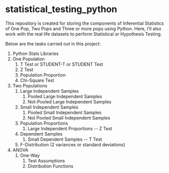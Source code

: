 # statistical_testing_python
This repository is created for storing the components of Inferential Statistics of One Pop, Two Pops and Three or more pops using Python. Here, I'll also work with the real life datasets to perform Statistical or Hypothesis Testing.

Below are the tasks carried out in this project:

1. Python Stats Libraries
2. One Population
	1. T Test or STUDENT-T or STUDENT Test
	2. Z Test
	3. Population Proportion
	4. Chi-Square Test
3. Two Populations
	1. Large Independent Samples
		1. Pooled Large Independent Samples
		2. Not-Pooled Large Independent Samples
	2. Small Independent Samples
		1. Pooled Small Independent Samples
		2. Not Pooled Small Independent Samples
	3. Population Proportions
		1. Large Independent Proportions -- Z Test
	4. Dependent Samples
		1. Small Dependent Samples -- T Test
	5. F-Distribution (2 variances or standard deviations)
4. ANOVA
	1. One-Way
		1. Test Assumptions
		2. Distribution Functions